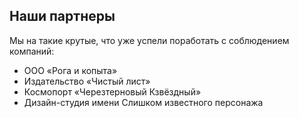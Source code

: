 ## Наши партнеры

Мы на такие крутые, что уже успели поработать с соблюдением компаний:

* ООО «Рога и копыта»
* Издательство «Чистый лист»
* Космопорт «Черезтерновый Кзвёздный»
* Дизайн-студия имени Слишком известного персонажа

